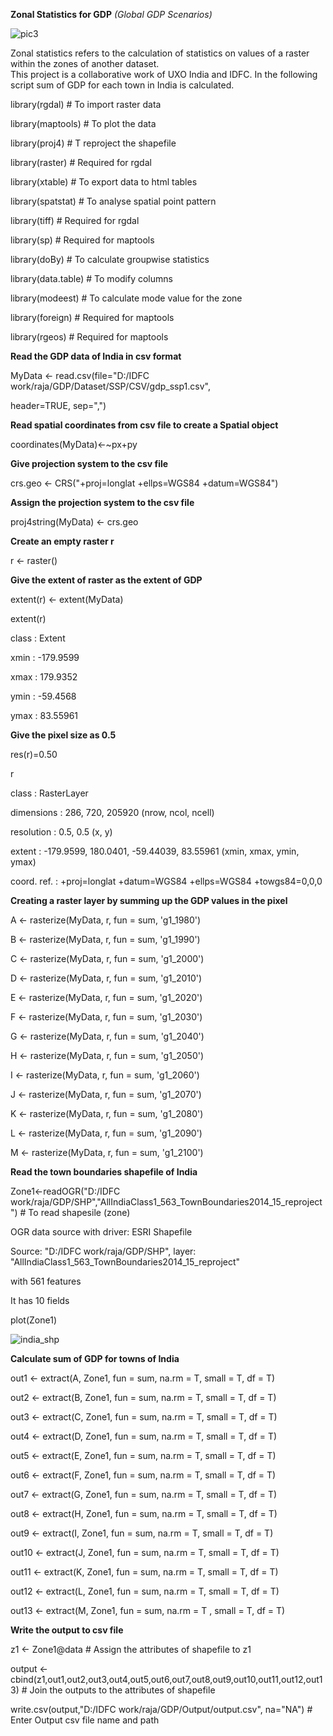 **Zonal Statistics for GDP**
_(Global GDP Scenarios)_ 

![pic3](https://user-images.githubusercontent.com/23652706/33055234-4ec9d268-cea4-11e7-8757-aa48c8b4893f.JPG)
 
Zonal statistics refers to the calculation of statistics on values of a raster within the zones of another dataset.  
This project is a collaborative work of UXO India and IDFC. 
In the following script sum of GDP for each town in India is calculated. 


library(rgdal) # To import raster data

library(maptools) # To plot the data

library(proj4) # T reproject the shapefile

library(raster) # Required for rgdal

library(xtable) # To export data to html tables

library(spatstat) # To analyse spatial point pattern

library(tiff) # Required for rgdal

library(sp) # Required for maptools

library(doBy) # To calculate groupwise statistics

library(data.table) # To modify columns

library(modeest) # To calculate mode value for the zone

library(foreign) # Required for maptools

library(rgeos) # Required for maptools


**Read the GDP data of India in csv format**

MyData <- read.csv(file="D:/IDFC work/raja/GDP/Dataset/SSP/CSV/gdp_ssp1.csv", 

header=TRUE, sep=",")


**Read spatial coordinates from csv file to create a Spatial object**

coordinates(MyData)<-~px+py


**Give projection system to the csv file**

crs.geo <- CRS("+proj=longlat +ellps=WGS84 +datum=WGS84")


**Assign the projection system to the csv file**

proj4string(MyData) <- crs.geo


**Create an empty raster r**

r <- raster()


**Give the extent of raster as the extent of GDP**

extent(r) <- extent(MyData)

extent(r)

 class       : Extent 
 
 xmin        : -179.9599 
 
 xmax        : 179.9352
 
 ymin        : -59.4568 
 
 ymax        : 83.55961


**Give the pixel size as 0.5**

res(r)=0.50

r

class       : RasterLayer 
 
dimensions  : 286, 720, 205920  (nrow, ncol, ncell)
 
resolution  : 0.5, 0.5  (x, y)
 
extent      : -179.9599, 180.0401, -59.44039, 83.55961  (xmin, xmax, ymin, ymax)
 
coord. ref. : +proj=longlat +datum=WGS84 +ellps=WGS84 +towgs84=0,0,0


**Creating a raster layer by summing up the GDP values in the pixel**

A <- rasterize(MyData, r, fun = sum,  'g1_1980')

B <- rasterize(MyData, r, fun = sum, 'g1_1990')

C <- rasterize(MyData, r, fun = sum, 'g1_2000')

D <- rasterize(MyData, r, fun = sum, 'g1_2010')

E <- rasterize(MyData, r, fun = sum, 'g1_2020')

F <- rasterize(MyData, r, fun = sum, 'g1_2030')

G <- rasterize(MyData, r, fun = sum,  'g1_2040')

H <- rasterize(MyData, r, fun = sum, 'g1_2050')

I <- rasterize(MyData, r, fun = sum, 'g1_2060')

J <- rasterize(MyData, r, fun = sum, 'g1_2070')

K <- rasterize(MyData, r, fun = sum, 'g1_2080')

L <- rasterize(MyData, r, fun = sum, 'g1_2090')

M <- rasterize(MyData, r, fun = sum, 'g1_2100')


**Read the town boundaries shapefile of India**

Zone1<-readOGR("D:/IDFC work/raja/GDP/SHP","AllIndiaClass1_563_TownBoundaries2014_15_reproject") # To read shapesile (zone)

OGR data source with driver: ESRI Shapefile 
 
Source: "D:/IDFC work/raja/GDP/SHP", layer: "AllIndiaClass1_563_TownBoundaries2014_15_reproject"
 
with 561 features
 
It has 10 fields
 
plot(Zone1)

![india_shp](https://user-images.githubusercontent.com/23652706/33055147-daef0368-cea3-11e7-8fba-0408a5f33d56.jpg)


**Calculate sum of GDP for towns of India**

out1 <- extract(A, Zone1, fun = sum, na.rm = T, small = T, df = T)

out2 <- extract(B, Zone1, fun = sum, na.rm = T, small = T, df = T)

out3 <- extract(C, Zone1, fun = sum, na.rm = T, small = T, df = T)

out4 <- extract(D, Zone1, fun = sum, na.rm = T, small = T, df = T)

out5 <- extract(E, Zone1, fun = sum, na.rm = T, small = T, df = T)

out6 <- extract(F, Zone1, fun = sum, na.rm = T, small = T, df = T)

out7 <- extract(G, Zone1, fun = sum, na.rm = T, small = T, df = T)

out8 <- extract(H, Zone1, fun = sum, na.rm = T, small = T, df = T)

out9 <- extract(I, Zone1, fun = sum, na.rm = T, small = T, df = T)

out10 <- extract(J, Zone1, fun = sum, na.rm = T, small = T, df = T)

out11 <- extract(K, Zone1, fun = sum, na.rm = T, small = T, df = T)

out12 <- extract(L, Zone1, fun = sum, na.rm = T, small = T, df = T)

out13 <- extract(M, Zone1, fun = sum, na.rm = T , small = T, df = T)


**Write the output to csv file**

z1 <- Zone1@data # Assign the attributes of shapefile to z1

output <- cbind(z1,out1,out2,out3,out4,out5,out6,out7,out8,out9,out10,out11,out12,out13) # Join the outputs to the attributes of shapefile

write.csv(output,"D:/IDFC work/raja/GDP/Output/output.csv", na="NA") # Enter Output csv file name and path


